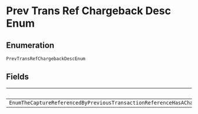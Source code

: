 
# Prev Trans Ref Chargeback Desc Enum

## Enumeration

`PrevTransRefChargebackDescEnum`

## Fields

| Name |
|  --- |
| `EnumTheCaptureReferencedByPreviousTransactionReferenceHasAChargebackAndHenceCannotBeUsedForThisOrderPleaseUseAPreviousTransactionReferenceWhichDoesNotHaveAChargeback` |

